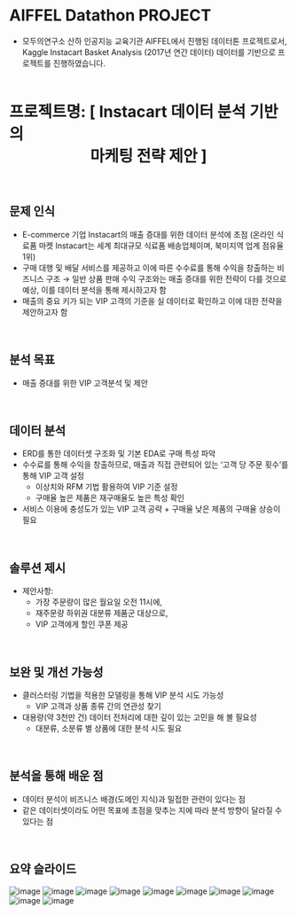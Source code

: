 
# AIFFEL Datathon PROJECT
* 모두의연구소 산하 인공지능 교육기관 AIFFEL에서 진행된 데이터톤 프로젝트로서, 
  <br> Kaggle Instacart Basket Analysis (2017년 연간 데이터) 데이터를 기반으로 프로젝트를 진행하였습니다.
<br/><br/>

# 프로젝트명: [ Instacart 데이터 분석 기반의 <br/> &nbsp; &nbsp; &nbsp; &nbsp; &nbsp; &nbsp; &nbsp; &nbsp; &nbsp; &nbsp; &nbsp; 마케팅 전략 제안 ]
<br/>

## 문제 인식
* E-commerce 기업 Instacart의 매출 증대를 위한 데이터 분석에 초점
  (온라인 식료품 마켓 Instacart는 세계 최대규모 식료품 배송업체이며, 북미지역 업계 점유율 1위)
* 구매 대행 및 배달 서비스를 제공하고 이에 따른 수수료를 통해 수익을 창출하는 비즈니스 구조
  → 일반 상품 판매 수익 구조와는 매출 증대를 위한 전략이 다를 것으로 예상, 이를 데이터 분석을 통해 제시하고자 함
* 매출의 중요 키가 되는 VIP 고객의 기준을 실 데이터로 확인하고 이에 대한 전략을 제안하고자 함
  
<br/>
  
## 분석 목표
* 매출 증대를 위한 VIP 고객분석 및 제안
<br/>

## 데이터 분석
* ERD를 통한 데이터셋 구조화 및 기본 EDA로 구매 특성 파악
* 수수료를 통해 수익을 창출하므로, 매출과 직접 관련되어 있는 ‘고객 당 주문 횟수’를 통해 VIP 고객 설정
    - 이상치와 RFM 기법 활용하여 VIP 기준 설정
    - 구매율 높은 제품은 재구매율도 높은 특성 확인
* 서비스 이용에 충성도가 있는 VIP 고객 공략 + 구매율 낮은 제품의 구매율 상승이 필요
<br/>

## 솔루션 제시
* 제안사항:
    - 가장 주문량이 많은 월요일 오전 11시에,
    - 재주문량 하위권 대분류 제품군 대상으로,
    - VIP 고객에게 할인 쿠폰 제공

<br/>

## 보완 및 개선 가능성
* 클러스터링 기법을 적용한 모델링을 통해 VIP 분석 시도 가능성
    - VIP 고객과 상품 종류 간의 연관성 찾기
* 대용량(약 3천만 건) 데이터 전처리에 대한 깊이 있는 고민을 해 볼 필요성
    - 대분류, 소분류 별 상품에 대한 분석 시도 필요

<br/>

## 분석을 통해 배운 점
* 데이터 분석이 비즈니스 배경(도메인 지식)과 밀접한 관련이 있다는 점
* 같은 데이터셋이라도 어떤 목표에 초점을 맞추는 지에 따라 분석 방향이 달라질 수 있다는 점

<br/>

## 요약 슬라이드
![image](https://user-images.githubusercontent.com/106140951/222625412-023adecd-fa09-4f84-a84c-c6ad9a08ff3e.png)
![image](https://user-images.githubusercontent.com/106140951/222625436-f9d3c9aa-9861-4947-b8cf-2230a9b45277.png)
![image](https://user-images.githubusercontent.com/106140951/222625455-2b242b80-9568-46ed-bfd8-f4871450ac92.png)
![image](https://user-images.githubusercontent.com/106140951/222625476-a3c4cbfc-dd30-48fa-a6b7-78be00c6f259.png)
![image](https://user-images.githubusercontent.com/106140951/222625486-559c5fbf-b0ae-430e-9c02-27d3b9ecc489.png)
![image](https://user-images.githubusercontent.com/106140951/222625505-4a51f568-d390-4f97-aef0-7f5f307a7276.png)
![image](https://user-images.githubusercontent.com/106140951/222625517-d718e8ff-e1ca-407b-9f8b-a56ea2aa872a.png)
![image](https://user-images.githubusercontent.com/106140951/222625531-44436195-fb1c-4346-8b20-367be1f3a19b.png)
![image](https://user-images.githubusercontent.com/106140951/222625540-5196de4f-ad5b-448e-a036-c6652bc260b6.png)
![image](https://user-images.githubusercontent.com/106140951/222625563-12ba3d4a-83b6-4f49-88aa-3354c01a4b26.png)



